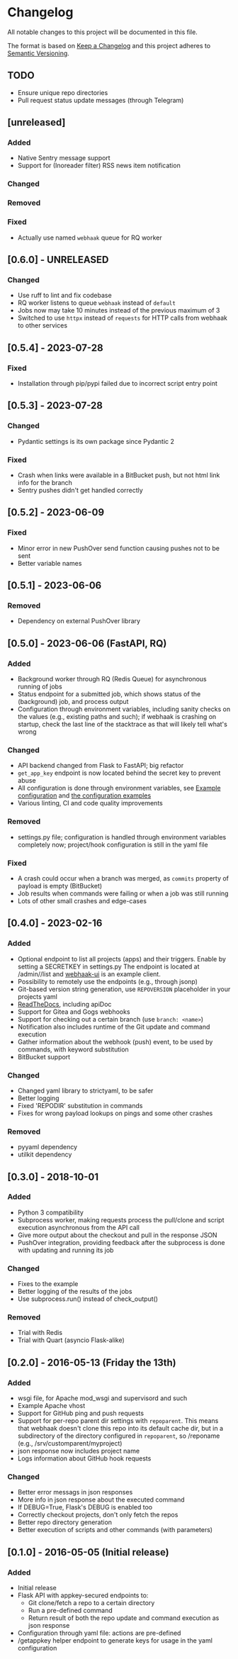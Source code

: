 # Changelog

All notable changes to this project will be documented in this file.

The format is based on [Keep a Changelog](http://keepachangelog.com/en/1.1.0/)
and this project adheres to [Semantic Versioning](http://semver.org/spec/v2.0.0.html).


## TODO

- Ensure unique repo directories
- Pull request status update messages (through Telegram)


## [unreleased]

### Added
- Native Sentry message support
- Support for (Inoreader filter) RSS news item notification

### Changed

### Removed

### Fixed
- Actually use named `webhaak` queue for RQ worker


## [0.6.0] - UNRELEASED

### Changed
- Use ruff to lint and fix codebase
- RQ worker listens to queue `webhaak` instead of `default`
- Jobs now may take 10 minutes instead of the previous maximum of 3
- Switched to use `httpx` instead of `requests` for HTTP calls from webhaak to other services


## [0.5.4] - 2023-07-28

### Fixed
- Installation through pip/pypi failed due to incorrect script entry point


## [0.5.3] - 2023-07-28

### Changed
- Pydantic settings is its own package since Pydantic 2

### Fixed
- Crash when links were available in a BitBucket push, but not html link info for the branch
- Sentry pushes didn't get handled correctly


## [0.5.2] - 2023-06-09

### Fixed
- Minor error in new PushOver send function causing pushes not to be sent
- Better variable names


## [0.5.1] - 2023-06-06

### Removed
- Dependency on external PushOver library


## [0.5.0] - 2023-06-06 (FastAPI, RQ)

### Added
- Background worker through RQ (Redis Queue) for asynchronous running of jobs
- Status endpoint for a submitted job, which shows status of the (background) job, and process output
- Configuration through environment variables, including sanity checks on the values (e.g., existing paths and such); if webhaak is crashing on startup, check the last line of the stacktrace as that will likely tell what's wrong

### Changed
- API backend changed from Flask to FastAPI; big refactor
- `get_app_key` endpoint is now located behind the secret key to prevent abuse
- All configuration is done through environment variables, see [Example configuration](https://github.com/aquatix/webhaak#example-configuration) and [the configuration examples](https://github.com/aquatix/webhaak/tree/master/example_config)
- Various linting, CI and code quality improvements

### Removed
- settings.py file; configuration is handled through environment variables completely now; project/hook configuration is still in the yaml file

### Fixed
- A crash could occur when a branch was merged, as `commits` property of payload is empty (BitBucket)
- Job results when commands were failing or when a job was still running
- Lots of other small crashes and edge-cases


## [0.4.0] - 2023-02-16

### Added
- Optional endpoint to list all projects (apps) and their triggers. Enable by setting a SECRETKEY in settings.py
  The endpoint is located at /admin/<secretkey>/list and [webhaak-ui](https://github.com/aquatix/webhaak-ui) is an example client.
- Possibility to remotely use the endpoints (e.g., through jsonp)
- Git-based version string generation, use `REPOVERSION` placeholder in your projects yaml
- [ReadTheDocs](https://webhaak.readthedocs.io/en/latest/), including apiDoc
- Support for Gitea and Gogs webhooks
- Support for checking out a certain branch (use `branch: <name>`)
- Notification also includes runtime of the Git update and command execution
- Gather information about the webhook (push) event, to be used by commands, with keyword substitution
- BitBucket support

### Changed
- Changed yaml library to strictyaml, to be safer
- Better logging
- Fixed 'REPODIR' substitution in commands
- Fixes for wrong payload lookups on pings and some other crashes

### Removed
- pyyaml dependency
- utilkit dependency


## [0.3.0] - 2018-10-01

### Added
- Python 3 compatibility
- Subprocess worker, making requests process the pull/clone and script execution asynchronous from the API call
- Give more output about the checkout and pull in the response JSON
- PushOver integration, providing feedback after the subprocess is done with updating and running its job

### Changed
- Fixes to the example
- Better logging of the results of the jobs
- Use subprocess.run() instead of check_output()

### Removed
- Trial with Redis
- Trial with Quart (asyncio Flask-alike)


## [0.2.0] - 2016-05-13 (Friday the 13th)

### Added
- wsgi file, for Apache mod_wsgi and supervisord and such
- Example Apache vhost
- Support for GitHub ping and push requests
- Support for per-repo parent dir settings with `repoparent`.
  This means that webhaak doesn't clone this repo into its default cache dir, but in a subdirectory of
  the directory configured in `repoparent`, so <repoparent>/reponame (e.g., /srv/customparent/myproject)
- json response now includes project name
- Logs information about GitHub hook requests

### Changed
- Better error messags in json responses
- More info in json response about the executed command
- If DEBUG=True, Flask's DEBUG is enabled too
- Correctly checkout projects, don't only fetch the repos
- Better repo directory generation
- Better execution of scripts and other commands (with parameters)


## [0.1.0] - 2016-05-05 (Initial release)

### Added
- Initial release
- Flask API with appkey-secured endpoints to:
  - Git clone/fetch a repo to a certain directory
  - Run a pre-defined command
  - Return result of both the repo update and command execution as json response
- Configuration through yaml file: actions are pre-defined
- /getappkey helper endpoint to generate keys for usage in the yaml configuration
